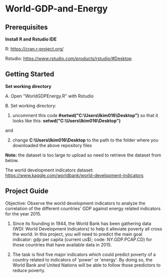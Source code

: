 # World-GDP-and-Energy

## Prerequisites
**Install R and Rstudio IDE**

R: https://cran.r-project.org/

Rstudio: https://www.rstudio.com/products/rstudio/#Desktop

## Getting Started
**Set working directory**

A. Open "WorldGDPEnergy.R" with Rstudio

B. Set working directory:

1. uncomment this code **#setwd("C:\Users\lkim016\Desktop")** so that it looks like this: **setwd("C:\Users\lkim016\Desktop")**

and

2. change **C:\Users\lkim016\Desktop** to the path to the folder where you downloaded the above repository files

**Note:** the dataset is too large to upload so need to retrieve the dataset from below.

The world development indicators dataset: https://www.kaggle.com/worldbank/world-development-indicators

## Project Guide
Objective: Observe the world development indicators to analyze the correlation of the different countries' GDP against energy related indicators for the year 2015.

1. Since its founding in 1944, the World Bank has been gathering data (WDI: World Development Indicators) to help it alleviate poverty all cross the world. In this project, you will need to predict the main goal indicator: gdp per capita (current us$); code: NY.GDP.PCAP.CD) for those countries that have available data in 2015.  

2. The task is find five major indicators which could predict poverty of a country related to indicators of 'power' or 'energy'. By doing so, the World Bank and United Nations will be able to follow those predictors to reduce poverty.

